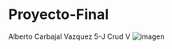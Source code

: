 # Proyecto-Final
Alberto Carbajal Vazquez
5-J
Crud V
![imagen](https://github.com/AlBETO128/Proyecto-Final/assets/143547229/931a6974-1c0d-432e-9bb8-451178a0cd43)
